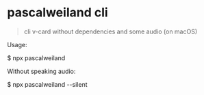 # pascalweiland cli

> cli v-card without dependencies and some audio (on macOS)

Usage:

  $ npx pascalweiland

Without speaking audio:

  $ npx pascalweiland --silent
